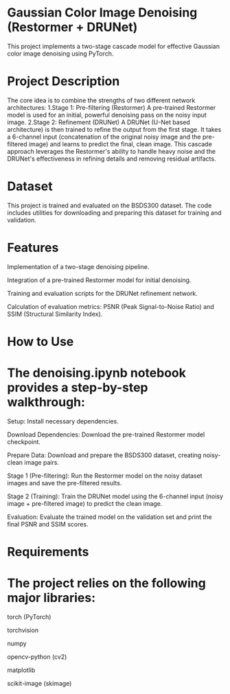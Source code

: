 # Gaussian Color Image Denoising (Restormer + DRUNet)
This project implements a two-stage cascade model for effective Gaussian color image denoising using PyTorch.
# Project Description
The core idea is to combine the strengths of two different network architectures:
  1.Stage 1: Pre-filtering (Restormer) A pre-trained Restormer model is used for an initial, powerful denoising pass on the noisy input image.
  2.Stage 2: Refinement (DRUNet) A DRUNet (U-Net based architecture) is then trained to refine the output from the first stage. It takes a 6-channel input (concatenation of the original noisy image and the pre-        filtered image) and learns to predict the final, clean image.
This cascade approach leverages the Restormer's ability to handle heavy noise and the DRUNet's effectiveness in refining details and removing residual artifacts.  
# Dataset
This project is trained and evaluated on the BSDS300 dataset. The code includes utilities for downloading and preparing this dataset for training and validation.
# Features
  Implementation of a two-stage denoising pipeline.

  Integration of a pre-trained Restormer model for initial denoising.

  Training and evaluation scripts for the DRUNet refinement network.

  Calculation of evaluation metrics: PSNR (Peak Signal-to-Noise Ratio) and SSIM (Structural Similarity Index).
 # How to Use
 # The denoising.ipynb notebook provides a step-by-step walkthrough:

  Setup: Install necessary dependencies.

  Download Dependencies: Download the pre-trained Restormer model checkpoint.

  Prepare Data: Download and prepare the BSDS300 dataset, creating noisy-clean image pairs.

  Stage 1 (Pre-filtering): Run the Restormer model on the noisy dataset images and save the pre-filtered results.

  Stage 2 (Training): Train the DRUNet model using the 6-channel input (noisy image + pre-filtered image) to predict the clean image.

  Evaluation: Evaluate the trained model on the validation set and print the final PSNR and SSIM scores.
# Requirements
# The project relies on the following major libraries:

  torch (PyTorch)

  torchvision

  numpy

  opencv-python (cv2)

  matplotlib
  
  scikit-image (skimage)  

